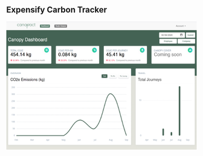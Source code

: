 ## Expensify Carbon Tracker

![Dashboard](canopact/static/images/dashboard.png?raw=true "Dashboard")